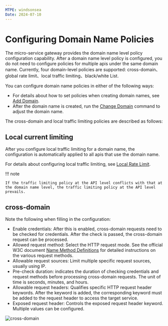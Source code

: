 ```yaml
---
MTPE: windsonsea
Date: 2024-07-10
---
```


# Configuring Domain Name Policies

The micro-service gateway provides the domain name level policy configuration capability. After a domain name level policy is configured, you do not need to configure policies for multiple apis under the same domain name. Currently, four domain-level policies are supported: cross-domain、global rate limit、local traffic limiting、black/white List.

You can configure domain name policies in either of the following ways:

- For details about how to set policies when creating domain names, see [Add Domain](index.md).
- After the domain name is created, run the [Change Domain](update-domain.md) command to adjust the domain name.

The cross-domain and local traffic limiting policies are described as follows:

## Local current limiting

After you configure local traffic limiting for a domain name, the configuration is automatically applied to all apis that use the domain name.

For details about configuring local traffic limiting, see [Local Rate Limit](../api/api-policy.md#local-current-limiting).

!!! note

    If the traffic limiting policy at the API level conflicts with that at the domain name level, the traffic limiting policy at the API level prevails.

## cross-domain

<!-- To be added: Explain what is cross-domain, cross-domain features, effects, etc. -->

Note the following when filling in the configuration:

- Enable credentials: After this is enabled, cross-domain requests need to be checked for credentials. After the check is passed, the cross-domain request can be processed.
- Allowed request method: Select the HTTP request mode. See the official W3C document [Name Method Definitions](https://www.rfc-editor.org/rfc/rfc9110.html#name-method-definitions) for detailed instructions on the various request methods.
- Allowable request sources: Limit multiple specific request sources, usually using IP.
- Pre-check duration: indicates the duration of checking credentials and request methods before processing cross-domain requests. The unit of time is seconds, minutes, and hours.
- Allowable request headers: Qualifies specific HTTP request header keywords. After the keyword is added, the corresponding keyword must be added to the request header to access the target service.
- Exposed request header: Controls the exposed request header keyword. Multiple values can be configured.

![cross-domain](https://docs.daocloud.io/daocloud-docs-images/docs/en/docs/skoala/gateway/domain/images/cross-domain.png)
